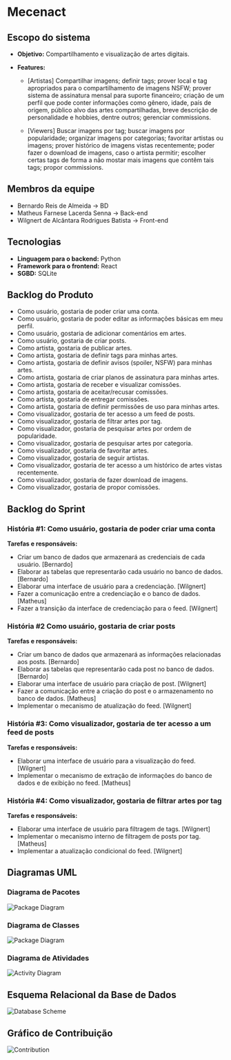 # Mecenact

## Escopo do sistema

* **Objetivo:** Compartilhamento e visualização de artes digitais.

* **Features:**

  * [Artistas] Compartilhar imagens; definir tags; prover local e tag apropriados para o compartilhamento de imagens NSFW;
  prover sistema de assinatura mensal para suporte financeiro; criação de um perfil que pode conter informações como gênero, idade,
  país de origem, público alvo das artes compartilhadas, breve descrição de personalidade e hobbies, dentre outros; gerenciar commissions.

  * [Viewers] Buscar imagens por tag; buscar imagens por popularidade; organizar imagens por categorias;
  favoritar artistas ou imagens; prover histórico de imagens vistas recentemente; poder fazer o download de imagens,
  caso o artista permitir; escolher certas tags de forma a não mostar mais imagens que contêm tais tags; propor commissions.

## Membros da equipe

* Bernardo Reis de Almeida -> BD
* Matheus Farnese Lacerda Senna -> Back-end
* Wilgnert de Alcântara Rodrigues Batista -> Front-end

## Tecnologias

* **Linguagem para o backend:** Python
* **Framework para o frontend:** React
* **SGBD:** SQLite

## Backlog do Produto

* Como usuário, gostaria de poder criar uma conta.
* Como usuário, gostaria de poder editar as informações básicas em meu perfil.
* Como usuário, gostaria de adicionar comentários em artes.
* Como usuário, gostaria de criar posts.
* Como artista, gostaria de publicar artes.
* Como artista, gostaria de definir tags para minhas artes.
* Como artista, gostaria de definir avisos (spoiler, NSFW) para minhas artes.
* Como artista, gostaria de criar planos de assinatura para minhas artes.
* Como artista, gostaria de receber e visualizar comissões.
* Como artista, gostaria de aceitar/recusar comissões.
* Como artista, gostaria de entregar comissões.
* Como artista, gostaria de definir permissões de uso para minhas artes.
* Como visualizador, gostaria de ter acesso a um feed de posts.
* Como visualizador, gostaria de filtrar artes por tag.
* Como visualizador, gostaria de pesquisar artes por ordem de popularidade.
* Como visualizador, gostaria de pesquisar artes por categoria.
* Como visualizador, gostaria de favoritar artes.
* Como visualizador, gostaria de seguir artistas.
* Como visualizador, gostaria de ter acesso a um histórico de artes vistas recentemente.
* Como visualizador, gostaria de fazer download de imagens.
* Como visualizador, gostaria de propor comissões.

## Backlog do Sprint

### História #1: Como usuário, gostaria de poder criar uma conta

**Tarefas e responsáveis:**

* Criar um banco de dados que armazenará as credenciais de cada usuário. [Bernardo]
* Elaborar as tabelas que representarão cada usuário no banco de dados. [Bernardo]
* Elaborar uma interface de usuário para a credenciação. [Wilgnert]
* Fazer a comunicação entre a credenciação e o banco de dados. [Matheus]
* Fazer a transição da interface de credenciação para o feed. [Wilgnert]

### História #2 Como usuário, gostaria de criar posts

**Tarefas e responsáveis:**

* Criar um banco de dados que armazenará as informações relacionadas aos posts. [Bernardo]
* Elaborar as tabelas que representarão cada post no banco de dados. [Bernardo]
* Elaborar uma interface de usuário para criação de post. [Wilgnert]
* Fazer a comunicação entre a criação do post e o armazenamento no banco de dados. [Matheus]
* Implementar o mecanismo de atualização do feed. [Wilgnert]

### História #3: Como visualizador, gostaria de ter acesso a um feed de posts

**Tarefas e responsáveis:**

* Elaborar uma interface de usuário para a visualização do feed. [Wilgnert]
* Implementar o mecanismo de extração de informações do banco de dados e de exibição no feed. [Matheus]

### História #4: Como visualizador, gostaria de filtrar artes por tag

**Tarefas e responsáveis:**

* Elaborar uma interface de usuário para filtragem de tags. [Wilgnert]
* Implementar o mecanismo interno de filtragem de posts por tag. [Matheus]
* Implementar a atualização condicional do feed. [Wilgnert]

## Diagramas UML

### Diagrama de Pacotes
<img src="https://i.imgur.com/yuogkXI.png" alt="Package Diagram">

### Diagrama de Classes
<img src="https://i.imgur.com/jOjRNN0.png" alt="Package Diagram">

### Diagrama de Atividades
<img src="https://i.imgur.com/O7J2IbY.png" alt="Activity Diagram">

## Esquema Relacional da Base de Dados
<img src="https://i.imgur.com/OdS1wQT.png" alt="Database Scheme">

## Gráfico de Contribuição
<img src="https://i.imgur.com/htngEXC.png" alt="Contribution">
